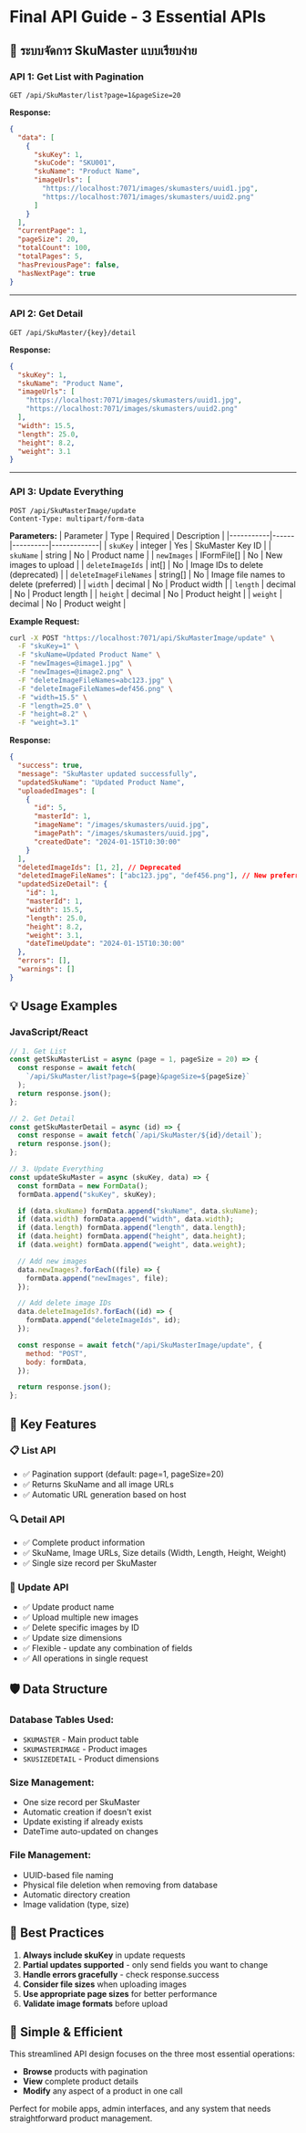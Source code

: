 # Final API Guide - 3 Essential APIs

## 🎯 ระบบจัดการ SkuMaster แบบเรียบง่าย

### **API 1: Get List with Pagination**

```
GET /api/SkuMaster/list?page=1&pageSize=20
```

**Response:**

```json
{
  "data": [
    {
      "skuKey": 1,
      "skuCode": "SKU001",
      "skuName": "Product Name",
      "imageUrls": [
        "https://localhost:7071/images/skumasters/uuid1.jpg",
        "https://localhost:7071/images/skumasters/uuid2.png"
      ]
    }
  ],
  "currentPage": 1,
  "pageSize": 20,
  "totalCount": 100,
  "totalPages": 5,
  "hasPreviousPage": false,
  "hasNextPage": true
}
```

---

### **API 2: Get Detail**

```
GET /api/SkuMaster/{key}/detail
```

**Response:**

```json
{
  "skuKey": 1,
  "skuName": "Product Name",
  "imageUrls": [
    "https://localhost:7071/images/skumasters/uuid1.jpg",
    "https://localhost:7071/images/skumasters/uuid2.png"
  ],
  "width": 15.5,
  "length": 25.0,
  "height": 8.2,
  "weight": 3.1
}
```

---

### **API 3: Update Everything**

```
POST /api/SkuMasterImage/update
Content-Type: multipart/form-data
```

**Parameters:**
| Parameter | Type | Required | Description |
|-----------|------|----------|-------------|
| `skuKey` | integer | Yes | SkuMaster Key ID |
| `skuName` | string | No | Product name |
| `newImages` | IFormFile[] | No | New images to upload |
| `deleteImageIds` | int[] | No | Image IDs to delete (deprecated) |
| `deleteImageFileNames` | string[] | No | Image file names to delete (preferred) |
| `width` | decimal | No | Product width |
| `length` | decimal | No | Product length |
| `height` | decimal | No | Product height |
| `weight` | decimal | No | Product weight |

**Example Request:**

```bash
curl -X POST "https://localhost:7071/api/SkuMasterImage/update" \
  -F "skuKey=1" \
  -F "skuName=Updated Product Name" \
  -F "newImages=@image1.jpg" \
  -F "newImages=@image2.png" \
  -F "deleteImageFileNames=abc123.jpg" \
  -F "deleteImageFileNames=def456.png" \
  -F "width=15.5" \
  -F "length=25.0" \
  -F "height=8.2" \
  -F "weight=3.1"
```

**Response:**

```json
{
  "success": true,
  "message": "SkuMaster updated successfully",
  "updatedSkuName": "Updated Product Name",
  "uploadedImages": [
    {
      "id": 5,
      "masterId": 1,
      "imageName": "/images/skumasters/uuid.jpg",
      "imagePath": "/images/skumasters/uuid.jpg",
      "createdDate": "2024-01-15T10:30:00"
    }
  ],
  "deletedImageIds": [1, 2], // Deprecated
  "deletedImageFileNames": ["abc123.jpg", "def456.png"], // New preferred
  "updatedSizeDetail": {
    "id": 1,
    "masterId": 1,
    "width": 15.5,
    "length": 25.0,
    "height": 8.2,
    "weight": 3.1,
    "dateTimeUpdate": "2024-01-15T10:30:00"
  },
  "errors": [],
  "warnings": []
}
```

## 💡 Usage Examples

### **JavaScript/React**

```javascript
// 1. Get List
const getSkuMasterList = async (page = 1, pageSize = 20) => {
  const response = await fetch(
    `/api/SkuMaster/list?page=${page}&pageSize=${pageSize}`
  );
  return response.json();
};

// 2. Get Detail
const getSkuMasterDetail = async (id) => {
  const response = await fetch(`/api/SkuMaster/${id}/detail`);
  return response.json();
};

// 3. Update Everything
const updateSkuMaster = async (skuKey, data) => {
  const formData = new FormData();
  formData.append("skuKey", skuKey);

  if (data.skuName) formData.append("skuName", data.skuName);
  if (data.width) formData.append("width", data.width);
  if (data.length) formData.append("length", data.length);
  if (data.height) formData.append("height", data.height);
  if (data.weight) formData.append("weight", data.weight);

  // Add new images
  data.newImages?.forEach((file) => {
    formData.append("newImages", file);
  });

  // Add delete image IDs
  data.deleteImageIds?.forEach((id) => {
    formData.append("deleteImageIds", id);
  });

  const response = await fetch("/api/SkuMasterImage/update", {
    method: "POST",
    body: formData,
  });

  return response.json();
};
```

## 🎯 Key Features

### **📋 List API**

- ✅ Pagination support (default: page=1, pageSize=20)
- ✅ Returns SkuName and all image URLs
- ✅ Automatic URL generation based on host

### **🔍 Detail API**

- ✅ Complete product information
- ✅ SkuName, Image URLs, Size details (Width, Length, Height, Weight)
- ✅ Single size record per SkuMaster

### **🔄 Update API**

- ✅ Update product name
- ✅ Upload multiple new images
- ✅ Delete specific images by ID
- ✅ Update size dimensions
- ✅ Flexible - update any combination of fields
- ✅ All operations in single request

## 🛡️ Data Structure

### **Database Tables Used:**

- `SKUMASTER` - Main product table
- `SKUMASTERIMAGE` - Product images
- `SKUSIZEDETAIL` - Product dimensions

### **Size Management:**

- One size record per SkuMaster
- Automatic creation if doesn't exist
- Update existing if already exists
- DateTime auto-updated on changes

### **File Management:**

- UUID-based file naming
- Physical file deletion when removing from database
- Automatic directory creation
- Image validation (type, size)

## 📝 Best Practices

1. **Always include skuKey** in update requests
2. **Partial updates supported** - only send fields you want to change
3. **Handle errors gracefully** - check response.success
4. **Consider file sizes** when uploading images
5. **Use appropriate page sizes** for better performance
6. **Validate image formats** before upload

## 🚀 Simple & Efficient

This streamlined API design focuses on the three most essential operations:

- **Browse** products with pagination
- **View** complete product details
- **Modify** any aspect of a product in one call

Perfect for mobile apps, admin interfaces, and any system that needs straightforward product management.
